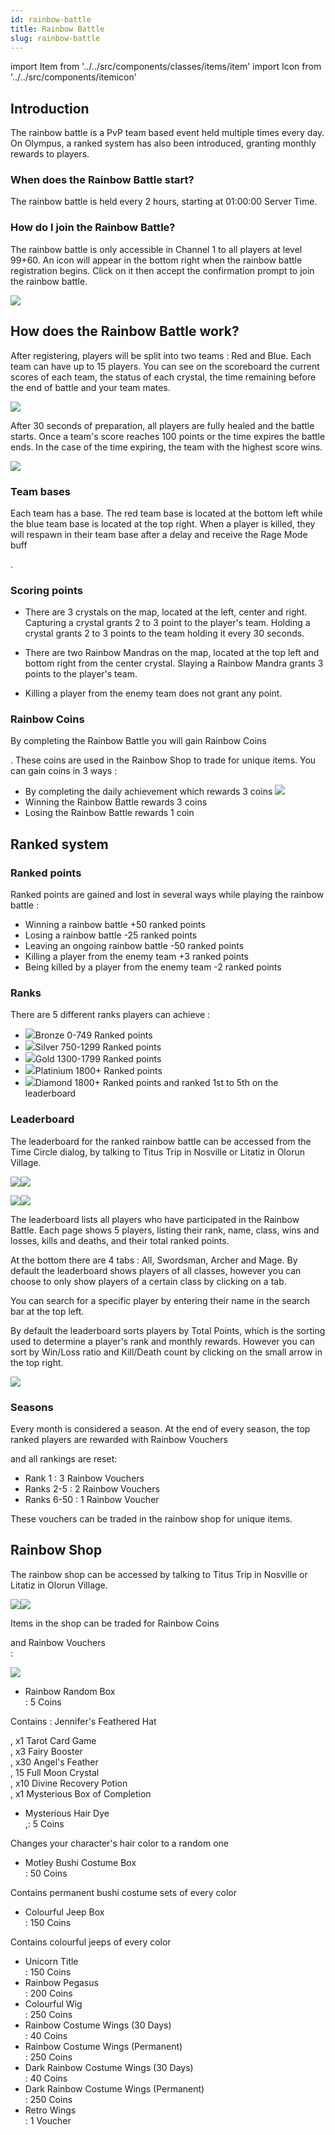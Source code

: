 ```yaml
---
id: rainbow-battle
title: Rainbow Battle
slug: rainbow-battle
---
```


import Item from '../../src/components/classes/items/item'
import Icon from '../../src/components/itemicon'

## Introduction

The rainbow battle is a PvP team based event held multiple times every day. On Olympus, a ranked system has also been introduced, granting monthly rewards to players.

### When does the Rainbow Battle start?

The rainbow battle is held every 2 hours, starting at 01:00:00 Server Time.

### How do I join the Rainbow Battle?

The rainbow battle is only accessible in Channel 1 to all players at level 99+60. An icon will appear in the bottom right when the rainbow battle registration begins. Click on it then accept the confirmation prompt to join the rainbow battle.

![](https://imgur.com/jZw5gDX.png)

## How does the Rainbow Battle work?

After registering, players will be split into two teams : Red and Blue. Each team can have up to 15 players. You can see on the scoreboard the current scores of each team, the status of each crystal, the time remaining before the end of battle and your team mates.

![](https://imgur.com/eF7kQgy.png)

After 30 seconds of preparation, all players are fully healed and the battle starts. Once a team's score reaches 100 points or the time expires the battle ends. In the case of the time expiring, the team with the highest score wins.

![](https://imgur.com/ucoJ1yY.png)

### Team bases

Each team has a base. The red team base is located at the bottom left while the blue team base is located at the top right. When a player is killed, they will respawn in their team base after a delay and receive the Rage Mode buff<div class="item-popup"><Item itemId="10127"/></div>.

### Scoring points

- There are 3 crystals on the map, located at the left, center and right. Capturing a crystal grants 2 to 3 point to the player's team. Holding a crystal grants 2 to 3 points to the team holding it every 30 seconds.

- There are two Rainbow Mandras on the map, located at the top left and bottom right from the center crystal. Slaying a Rainbow Mandra grants 3 points to the player's team.

- Killing a player from the enemy team does not grant any point.

### Rainbow Coins

By completing the Rainbow Battle you will gain Rainbow Coins<div class="item-popup"><Item itemId="4140"/></div>. These coins are used in the Rainbow Shop to trade for unique items. You can gain coins in 3 ways :

- By completing the daily achievement which rewards 3 coins
![](https://imgur.com/I3FGIey.png)
- Winning the Rainbow Battle rewards 3 coins
- Losing the Rainbow Battle rewards 1 coin

## Ranked system

### Ranked points

Ranked points are gained and lost in several ways while playing the rainbow battle :

- Winning a rainbow battle +50 ranked points
- Losing a rainbow battle -25 ranked points
- Leaving an ongoing rainbow battle -50 ranked points
- Killing a player from the enemy team +3 ranked points
- Being killed by a player from the enemy team -2 ranked points 

### Ranks

There are 5 different ranks players can achieve :

- ![](https://cdn.olympusgg.com/images/2721.png)Bronze 0-749 Ranked points
- ![](https://cdn.olympusgg.com/images/2722.png)Silver 750-1299 Ranked points
- ![](https://cdn.olympusgg.com/images/2723.png)Gold 1300-1799 Ranked points
- ![](https://cdn.olympusgg.com/images/25707.png)Platinium 1800+ Ranked points
- ![](https://cdn.olympusgg.com/images/25700.png)Diamond 1800+ Ranked points and ranked 1st to 5th on the leaderboard

### Leaderboard

The leaderboard for the ranked rainbow battle can be accessed from the Time Circle dialog, by talking to Titus Trip in Nosville or Litatiz in Olorun Village.

![](https://imgur.com/2r1n4Vk.png)![](https://imgur.com/R80NxWs.png)

![](https://imgur.com/dzgNnIp.png)![](https://imgur.com/d1Jqbdg.png)

The leaderboard lists all players who have participated in the Rainbow Battle. Each page shows 5 players, listing their rank, name, class, wins and losses, kills and deaths, and their total ranked points.

At the bottom there are 4 tabs :  All, Swordsman, Archer and Mage. By default the leaderboard shows players of all classes, however you can choose to only show players of a certain class by clicking on a tab.

You can search for a specific player by entering their name in the search bar at the top left.

By default the leaderboard sorts players by Total Points, which is the sorting used to determine a player's rank and monthly rewards. However you can sort by Win/Loss ratio and Kill/Death count by clicking on the small arrow in the top right.

![](https://imgur.com/suikGqw.png)

### Seasons

Every month is considered a season. At the end of every season, the top ranked players are rewarded with Rainbow Vouchers<div class="item-popup"><Item itemId="25110"/></div>and all rankings are reset:

- Rank 1 : 3 Rainbow Vouchers<div class="item-popup"><Item itemId="25110"/></div>
- Ranks 2-5 : 2 Rainbow Vouchers<div class="item-popup"><Item itemId="25110"/></div>
- Ranks 6-50 : 1 Rainbow Voucher<div class="item-popup"><Item itemId="25110"/></div>

These vouchers can be traded in the rainbow shop for unique items.

## Rainbow Shop

The rainbow shop can be accessed by talking to Titus Trip in Nosville or Litatiz in Olorun Village.

![](https://imgur.com/dzgNnIp.png)![](https://imgur.com/d1Jqbdg.png)

Items in the shop can be traded for Rainbow Coins<div class="item-popup"><Item itemId="4140"/></div>and Rainbow Vouchers<div class="item-popup"><Item itemId="25110"/></div>:

![](https://imgur.com/BBI0VGp.png)

- Rainbow Random Box<div class="item-popup"><Item itemId="4135"/></div>: 5 Coins

Contains : Jennifer's Feathered Hat<div class="item-popup"><Item itemId="2930"/></div>, x1 Tarot Card Game<div class="item-popup"><Item itemId="1841"/></div>, x3 Fairy Booster<div class="item-popup"><Item itemId="1296"/></div>, x30 Angel's Feather<div class="item-popup"><Item itemId="2282"/></div>, 15 Full Moon Crystal<div class="item-popup"><Item itemId="1030"/></div>, x10 Divine Recovery Potion<div class="item-popup"><Item itemId="1244"/></div>, x1 Mysterious Box of Completion<div class="item-popup"><Item itemId="1399"/></div>

- Mysterious Hair Dye<div class="item-popup"><Item itemId="2399"/></div>,: 5 Coins

Changes your character's hair color to a random one
- Motley Bushi Costume Box <div class="item-popup"><Icon iconId="1743" width="25px"/></div> : 50 Coins

Contains permanent bushi costume sets of every color

- Colourful Jeep Box <div class="item-popup"><Icon iconId="1743" width="25px"/></div> : 150 Coins

Contains colourful jeeps of every color
- Unicorn Title <div class="item-popup"><Icon iconId="4144" width="25px"/></div> : 150 Coins
- Rainbow Pegasus<div class="item-popup"><Icon iconId="4137" width="25px"/></div><div class="item-popup"><Item itemId="10515"/></div>: 200 Coins
- Colourful Wig<div class="item-popup"><Item itemId="441"/></div>: 250 Coins
- Rainbow Costume Wings (30 Days) <div class="item-popup"><Icon iconId="27600" width="25px"/></div> : 40 Coins
- Rainbow Costume Wings (Permanent)<div class="item-popup"><Item itemId="27600"/></div>: 250 Coins
- Dark Rainbow Costume Wings (30 Days) <div class="item-popup"><Icon iconId="27602" width="25px"/></div> : 40 Coins
- Dark Rainbow Costume Wings (Permanent)<div class="item-popup"><Item itemId="27602"/></div>: 250 Coins
- Retro Wings <div class="item-popup"><Icon iconId="4780" width="25px"/></div><div class="item-popup"><Icon iconId="4785" width="25px"/></div><div class="item-popup"><Icon iconId="4783" width="25px"/></div><div class="item-popup"><Icon iconId="4784" width="25px"/></div><div class="item-popup"><Icon iconId="4786" width="25px"/></div><div class="item-popup"><Icon iconId="4788" width="25px"/></div><div class="item-popup"><Item itemId="31539"/></div>: 1 Voucher
